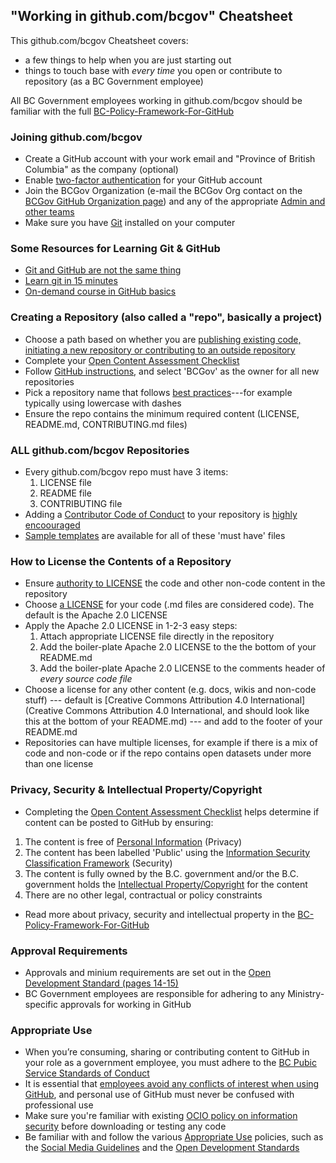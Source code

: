 ## "Working in github.com/bcgov" Cheatsheet

This github.com/bcgov Cheatsheet covers:

- a few things to help when you are just starting out
- things to touch base with *every time* you open or contribute to repository (as a BC Government employee)

 All BC Government employees working in github.com/bcgov should be familiar with the full [BC-Policy-Framework-For-GitHub](https://github.com/bcgov/BC-Policy-Framework-For-GitHub)


### Joining github.com/bcgov
- Create a GitHub account with your work email and "Province of British Columbia" as the company (optional)
- Enable [two-factor authentication](https://help.github.com/articles/about-two-factor-authentication/) for your GitHub account
- Join the BCGov Organization (e-mail the BCGov Org contact on the [BCGov GitHub Organization page](https://github.com/bcgov)) and any of the appropriate [Admin and other teams](https://github.com/orgs/bcgov/teams) 
- Make sure you have [Git](https://git-scm.com/) installed on your computer


### Some Resources for Learning Git & GitHub
- [Git and GitHub are not the same thing](https://jahya.net/blog/git-vs-github/)
- [Learn git in 15 minutes](https://try.github.io/levels/1/challenges/1)
- [On-demand course in GitHub basics](https://github.com/blog/2245-are-you-new-around-here-introducing-an-on-demand-course-in-github-basics)


### Creating a Repository (also called a "repo", basically a project)
-  Choose a path based on whether you are [publishing existing code, initiating a new repository or contributing to an outside repository](https://github.com/bcgov/BC-Policy-Framework-For-GitHub/blob/master/BC-Open-Source-Development-Employee-Guide/Collaborating-Contributing.md)
-  Complete your [Open Content Assessment Checklist](https://github.com/bcgov/BC-Policy-Framework-For-GitHub/blob/master/BC-Open-Source-Development-Employee-Guide/Content-Approval-Checklist.md)
-  Follow [GitHub instructions](https://help.github.com/articles/creating-a-new-repository/), and select 'BCGov' as the owner for all new repositories
-  Pick a repository name that follows [best practices](https://github.com/bcgov/BC-Policy-Framework-For-GitHub/blob/master/BC-Gov-Org-HowTo/Naming-Repos.md)---for example typically using lowercase with dashes
-  Ensure the repo contains the minimum required content (LICENSE, README.md, CONTRIBUTING.md files)


### ALL github.com/bcgov Repositories
- Every github.com/bcgov repo must have 3 items:
  1. LICENSE file
  2. README file
  3. CONTRIBUTING file
- Adding a [Contributor Code of Conduct](http://contributor-covenant.org/) to your repository is [highly encoouraged](https://github.com/bcgov/BC-Policy-Framework-For-GitHub/blob/master/BC-Open-Source-Development-Employee-Guide/Collaborating-Contributing.md)
- [Sample templates](https://github.com/bcgov/BC-Policy-Framework-For-GitHub/blob/master/BC-Gov-Org-HowTo/README.md) are available for all of these 'must have' files


### How to License the Contents of a Repository
- Ensure [authority to LICENSE](https://github.com/bcgov/BC-Policy-Framework-For-GitHub/blob/master/BC-Open-Source-Development-Employee-Guide/Licenses.md) the code and other non-code content in the repository
- Choose [a LICENSE](https://github.com/bcgov/BC-Policy-Framework-For-GitHub/blob/master/BC-Open-Source-Development-Employee-Guide/Licenses.md) for your code (.md files are considered code). The default is the Apache 2.0 LICENSE
- Apply the Apache 2.0 LICENSE in 1-2-3 easy steps:
  1. Attach appropriate LICENSE file directly in the repository
  2. Add the boiler-plate Apache 2.0 LICENSE to the the bottom of your README.md
  3. Add the boiler-plate Apache 2.0 LICENSE to the comments header of *every source code file* 
- Choose a license for any other content (e.g. docs, wikis and non-code stuff) --- default is [Creative Commons Attribution 4.0 International](Creative Commons Attribution 4.0 International, and should look like this at the bottom of your README.md) --- and add to the footer of your README.md
- Repositories can have multiple licenses, for example if there is a mix of code and non-code or if the repo contains open datasets under more than one license

### Privacy, Security & Intellectual Property/Copyright
-  Completing the [Open Content Assessment Checklist](https://github.com/bcgov/BC-Policy-Framework-For-GitHub/blob/master/BC-Open-Source-Development-Employee-Guide/Content-Approval-Checklist.md) helps determine if content can be posted to GitHub by ensuring:
  1. The content is free of [Personal Information](http://www2.gov.bc.ca/gov/content/governments/services-for-government/information-management-technology/privacy) (Privacy)
  2. The content has been labelled 'Public' using the  [Information Security Classification Framework](http://www2.gov.bc.ca/gov/content/governments/services-for-government/information-management-technology/information-security/information-security-classification-framework) (Security)
  3. The content is fully owned by the B.C. government and/or the B.C. government holds the [Intellectual Property/Copyright](http://www2.gov.bc.ca/gov/content/governments/services-for-government/policies-procedures/intellectual-property) for the content
  4. There are no other legal, contractual or policy constraints
- Read more about privacy, security and intellectual property in the [BC-Policy-Framework-For-GitHub](https://github.com/bcgov/BC-Policy-Framework-For-GitHub/blob/master/BC-Open-Source-Development-Employee-Guide/COI-Priv-IP.md)


### Approval Requirements
-  Approvals and minium requirements are set out in the [Open Development Standard (pages 14-15)](http://www2.gov.bc.ca/assets/gov/government/services-for-government-and-broader-public-sector/information-technology-services/standards-files/development_standards_for_information_systems_and_services.pdf)
-  BC Government employees are responsible for adhering to any Ministry-specific approvals for working in GitHub


### Appropriate Use 
- When you’re consuming, sharing or contributing content to GitHub in your role as a government employee, you must adhere to the [BC Pubic Service Standards of Conduct](http://www2.gov.bc.ca/gov/content/careers-myhr/managers-supervisors/employee-labour-relations/conditions-agreements/policy#standards)
- It is essential that [employees avoid any conflicts of interest when using GitHub](https://github.com/bcgov/BC-Policy-Framework-For-GitHub/blob/master/BC-Open-Source-Development-Employee-Guide/COI-Priv-IP.md), and personal use of GitHub must never be confused with professional use
- Make sure you're familiar with existing [OCIO policy on information security](http://www2.gov.bc.ca/gov/content?id=BB7D7F3938634BF2973BDE1A899FB755) before downloading or testing any code
- Be familiar with and follow the various [Appropriate Use](https://github.com/bcgov/BC-Policy-Framework-For-GitHub/blob/master/BC-Open-Source-Development-Employee-Guide/appropriate-use.md) policies, such as the [Social Media Guidelines](http://www.gov.bc.ca/citz/citizens_engagement/some_guidelines_master.pdf) and the [Open Development Standards](http://www2.gov.bc.ca/assets/gov/government/services-for-government-and-broader-public-sector/information-technology-services/standards-files/development_standards_for_information_systems_and_services.pdf)







